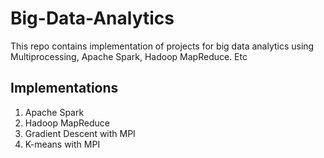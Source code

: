 # Big-Data-Analytics
This repo contains implementation of projects for big data analytics using Multiprocessing, Apache Spark, Hadoop MapReduce. Etc

## Implementations

1. Apache Spark
2. Hadoop MapReduce
3. Gradient Descent with MPI
4. K-means with MPI
